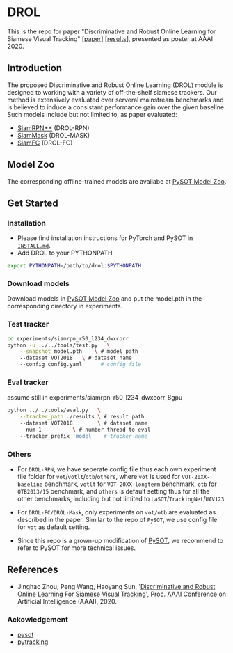 # DROL 
This is the repo for paper "Discriminative and Robust Online Learning for Siamese Visual Tracking" [[paper](https://arxiv.org/abs/1909.02959)] [[results](https://drive.google.com/open?id=1iXtaxr1zkWvKf6AAMwN98ymaId9ixU4z)], presented as poster at AAAI 2020.

## Introduction

The proposed Discriminative and Robust Online Learning (DROL) module is designed to working with a variety of off-the-shelf siamese trackers. Our method is extensively evaluated over serveral mainstream benchmarks and is believed to induce a consistant performance gain over the given baseline. Such models include but not limited to, as paper evaluated:

- [SiamRPN++](https://arxiv.org/abs/1812.11703) (DROL-RPN)
- [SiamMask](https://arxiv.org/abs/1812.05050) (DROL-MASK)
- [SiamFC](https://arxiv.org/abs/1606.09549) (DROL-FC)

## Model Zoo

The corresponding offline-trained models are availabe at [PySOT Model Zoo](MODEL_ZOO.md).


## Get Started

### Installation

 - Please find installation instructions for PyTorch and PySOT in [`INSTALL.md`](INSTALL.md).
 - Add DROL to your PYTHONPATH
```bash
export PYTHONPATH=/path/to/drol:$PYTHONPATH
```

### Download models
Download models in [PySOT Model Zoo](MODEL_ZOO.md) and put the model.pth in the corresponding  directory in experiments.

### Test tracker
```bash
cd experiments/siamrpn_r50_l234_dwxcorr
python -u ../../tools/test.py 	\
	--snapshot model.pth 	\ # model path
	--dataset VOT2018 	\ # dataset name
	--config config.yaml	  # config file
```

### Eval tracker
assume still in experiments/siamrpn_r50_l234_dwxcorr_8gpu
``` bash
python ../../tools/eval.py 	 \
	--tracker_path ./results \ # result path
	--dataset VOT2018        \ # dataset name
	--num 1 		 \ # number thread to eval
	--tracker_prefix 'model'   # tracker_name
```

### Others
 - For `DROL-RPN`, we have seperate config file thus each own experiment file folder for `vot`/`votlt`/`otb`/`others`, where `vot` is used for `VOT-20XX-baseline` benchmark, `votlt` for `VOT-20XX-longterm` benchmark, `otb` for `OTB2013/15` benchmark, and `others` is default setting thus for all the other benchmarks, including but not limited to `LaSOT`/`TrackingNet`/`UAV123`.
 - For `DROL-FC/DROL-Mask`, only experiments on `vot/otb` are evaluated as described in the paper. Similar to the repo of `PySOT`, we use config file for `vot` as default setting.

 - Since this repo is a grown-up modification of [PySOT](https://github.com/STVIR/pysot), we recommend to refer to PySOT for more technical issues.


## References
- Jinghao Zhou, Peng Wang, Haoyang Sun, '[Discriminative and Robust Online Learning For Siamese Visual Tracking](http://arxiv.org/abs/1909.02959)', Proc. AAAI Conference on Artificial Intelligence (AAAI), 2020.

### Ackowledgement
- [pysot](https://github.com/STVIR/pysot)
- [pytracking](https://github.com/visionml/pytracking)